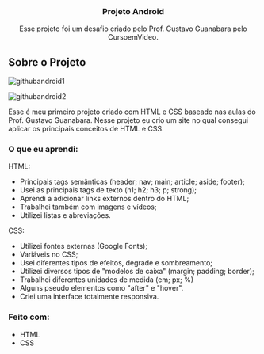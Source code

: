 


<!-- PROJECT LOGO -->
<br />
<div align="center">
  <a href="https://github.com/othneildrew/Best-README-Template">
    
  </a>

  <h3 align="center">Projeto Android</h3>

  <p align="center">
    Esse projeto foi um desafio criado pelo Prof. Gustavo Guanabara pelo CursoemVideo.
  </p>
</div>

<!-- ABOUT THE PROJECT -->
## Sobre o Projeto

![githubandroid1](https://user-images.githubusercontent.com/98236401/161452689-3a7beedd-a78d-4070-9ef1-44e7d51320c1.gif)

![githubandroid2](https://user-images.githubusercontent.com/98236401/161452693-c79e425e-05d8-4111-b335-8f4811d57080.gif)

Esse é meu primeiro projeto criado com HTML e CSS baseado nas aulas do Prof. Gustavo Guanabara. Nesse projeto eu crio um site no qual consegui aplicar os principais conceitos de HTML e CSS.


### O que eu aprendi:

HTML:

- Principais tags semânticas (header; nav; main; article; aside; footer);
- Usei as principais tags de texto (h1; h2; h3; p; strong);
- Aprendi a adicionar links externos dentro do HTML;
- Trabalhei também com imagens e vídeos;
- Utilizei listas e abreviações.

CSS:

- Utilizei fontes externas (Google Fonts);
- Variáveis no CSS;
- Usei diferentes tipos de efeitos, degrade e sombreamento;
- Utilizei diversos tipos de "modelos de caixa" (margin; padding; border);
- Trabalhei diferentes unidades de medida (em; px; %)
- Alguns pseudo elementos como "after" e "hover".
- Criei uma interface totalmente responsiva.

### Feito com:

- HTML
- CSS
